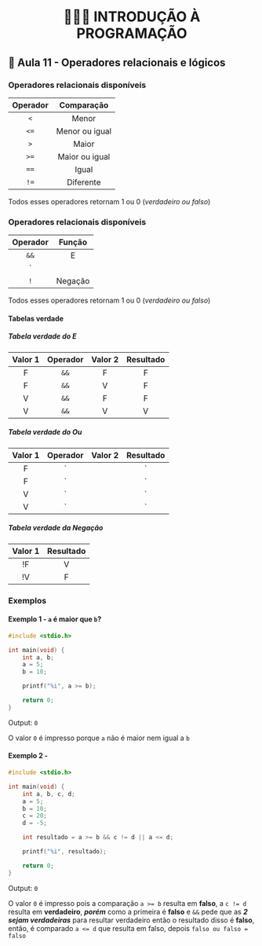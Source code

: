 <h1 align="center">👨🏻‍💻 INTRODUÇÃO À PROGRAMAÇÃO</h1>

## 🤔 Aula 11 - Operadores relacionais e lógicos

### Operadores relacionais disponíveis

| Operador |   Comparação   |
| :------: | :------------: |
|   `<`    |     Menor      |
|   `<=`   | Menor ou igual |
|   `>`    |     Maior      |
|   `>=`   | Maior ou igual |
|   `==`   |     Igual      |
|   `!=`   |   Diferente    |

Todos esses operadores retornam 1 ou 0 (_verdadeiro ou falso_)

### Operadores relacionais disponíveis

| Operador | Função  |
| :------: | :-----: |
|   `&&`   |    E    |
|   `||`   |   Ou    |
|   `!`    | Negação |

Todos esses operadores retornam 1 ou 0 (_verdadeiro ou falso_)

#### Tabelas verdade

##### Tabela verdade do E

| Valor 1 | Operador | Valor 2 | Resultado |
| :-----: | :------: | :-----: | :-------: |
|    F    |   `&&`   |    F    |     F     |
|    F    |   `&&`   |    V    |     F     |
|    V    |   `&&`   |    F    |     F     |
|    V    |   `&&`   |    V    |     V     |

##### Tabela verdade do Ou

| Valor 1 | Operador | Valor 2 | Resultado |
| :-----: | :------: | :-----: | :-------: |
|    F    |   `||`   |    F    |     F     |
|    F    |   `||`   |    V    |     V     |
|    V    |   `||`   |    F    |     V     |
|    V    |   `||`   |    V    |     V     |

##### Tabela verdade da Negação

| Valor 1 | Resultado |
| :-----: | :-------: |
|   !F    |     V     |
|   !V    |     F     |

### Exemplos

#### Exemplo 1 - `a` é maior que `b`?

```c
#include <stdio.h>

int main(void) {
    int a, b;
    a = 5;
    b = 10;

    printf("%i", a >= b);

    return 0;
}
```

Output: `0`

O valor `0` é impresso porque `a` não é maior nem igual a `b`

#### Exemplo 2 -

```c
#include <stdio.h>

int main(void) {
    int a, b, c, d;
    a = 5;
    b = 10;
    c = 20;
    d = -5;

    int resultado = a >= b && c != d || a <= d;

    printf("%i", resultado);

    return 0;
}
```

Output: `0`

O valor `0` é impresso pois a comparação `a >= b` resulta em **falso**, a `c != d` resulta em **verdadeiro**, **_porém_** como a primeira é **falso** e `&&` pede que as **_2 sejam verdadeiras_** para resultar verdadeiro então o resultado disso é **falso**, então, é comparado `a <= d` que resulta em falso, depois `falso ou falso = falso`
